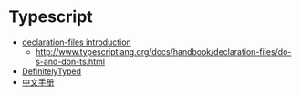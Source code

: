 # Typescript

* [declaration-files introduction](https://www.typescriptlang.org/docs/handbook/declaration-files/introduction.html)
  * http://www.typescriptlang.org/docs/handbook/declaration-files/do-s-and-don-ts.html
* [DefinitelyTyped](https://github.com/DefinitelyTyped/DefinitelyTyped)
* [中文手册](https://zhongsp.gitbooks.io/typescript-handbook)
